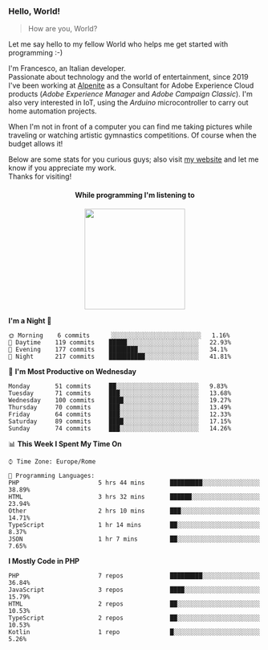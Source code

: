 ### Hello, World!

> How are you, World?

Let me say hello to my fellow World who helps me get started with programming :-)

I'm Francesco, an Italian developer.  
Passionate about technology and the world of entertainment, since 2019 I've been working at [Alpenite](https://www.alpenite.com) as a Consultant for Adobe Experience Cloud products (*Adobe Experience Manager* and *Adobe Campaign Classic*). I'm also very interested in IoT, using the *Arduino* microcontroller to carry out home automation projects.

When I'm not in front of a computer you can find me taking pictures while traveling or watching artistic gymnastics competitions. Of course when the budget allows it!

Below are some stats for you curious guys; also visit [my website](https://www.francescorega.eu) and let me know if you appreciate my work.  
Thanks for visiting!

<div align="center">
  <h4>While programming I'm listening to</h4>
  <a href="https://apps.francescorega.eu/now-playing/11147232609" target="_blank"><img src="https://apps.francescorega.eu/now-playing/11147232609" width="200"></a>
</div>

<!--START_SECTION:waka-->
**I'm a Night 🦉** 

```text
🌞 Morning    6 commits      ░░░░░░░░░░░░░░░░░░░░░░░░░   1.16% 
🌆 Daytime    119 commits    █████░░░░░░░░░░░░░░░░░░░░   22.93% 
🌃 Evening    177 commits    ████████░░░░░░░░░░░░░░░░░   34.1% 
🌙 Night      217 commits    ██████████░░░░░░░░░░░░░░░   41.81%

```
📅 **I'm Most Productive on Wednesday** 

```text
Monday       51 commits     ██░░░░░░░░░░░░░░░░░░░░░░░   9.83% 
Tuesday      71 commits     ███░░░░░░░░░░░░░░░░░░░░░░   13.68% 
Wednesday    100 commits    ████░░░░░░░░░░░░░░░░░░░░░   19.27% 
Thursday     70 commits     ███░░░░░░░░░░░░░░░░░░░░░░   13.49% 
Friday       64 commits     ███░░░░░░░░░░░░░░░░░░░░░░   12.33% 
Saturday     89 commits     ████░░░░░░░░░░░░░░░░░░░░░   17.15% 
Sunday       74 commits     ███░░░░░░░░░░░░░░░░░░░░░░   14.26%

```


📊 **This Week I Spent My Time On** 

```text
⌚︎ Time Zone: Europe/Rome

💬 Programming Languages: 
PHP                      5 hrs 44 mins       █████████░░░░░░░░░░░░░░░░   38.89% 
HTML                     3 hrs 32 mins       ██████░░░░░░░░░░░░░░░░░░░   23.94% 
Other                    2 hrs 10 mins       ███░░░░░░░░░░░░░░░░░░░░░░   14.71% 
TypeScript               1 hr 14 mins        ██░░░░░░░░░░░░░░░░░░░░░░░   8.37% 
JSON                     1 hr 7 mins         ██░░░░░░░░░░░░░░░░░░░░░░░   7.65%

```

**I Mostly Code in PHP** 

```text
PHP                      7 repos             █████████░░░░░░░░░░░░░░░░   36.84% 
JavaScript               3 repos             ████░░░░░░░░░░░░░░░░░░░░░   15.79% 
HTML                     2 repos             ██░░░░░░░░░░░░░░░░░░░░░░░   10.53% 
TypeScript               2 repos             ██░░░░░░░░░░░░░░░░░░░░░░░   10.53% 
Kotlin                   1 repo              █░░░░░░░░░░░░░░░░░░░░░░░░   5.26%

```



<!--END_SECTION:waka-->
